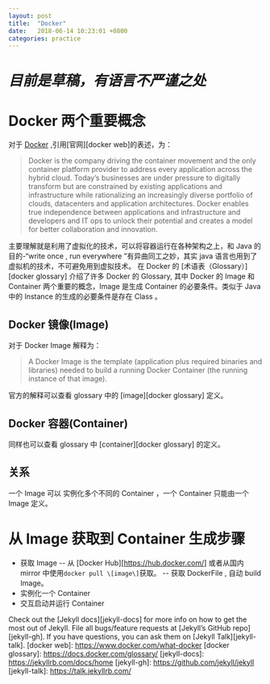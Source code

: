```yaml
---
layout: post
title:  "Docker"
date:   2018-06-14 10:23:01 +0800
categories: practice
---
```

# *目前是草稿，有语言不严谨之处*
# Docker 两个重要概念
对于 [Docker](https://www.google.com) ,引用[官网][docker web]的表述，为：
> Docker is the company driving the container movement and the only container platform provider to address every application across the hybrid cloud. 
> Today’s businesses are under pressure to digitally transform but are constrained by existing applications and infrastructure while rationalizing an increasingly diverse portfolio of clouds, datacenters and application architectures.
> Docker enables true independence between applications and infrastructure and developers and IT ops to unlock their potential and creates a model for better collaboration and innovation.  

主要理解就是利用了虚拟化的技术，可以将容器运行在各种架构之上，和 Java 的目的-“write once , run everywhere ”有异曲同工之妙，其实 java 语言也用到了虚拟机的技术，不可避免用到虚拟技术。
在 Docker 的 [术语表（Glossary）][docker glossary] 介绍了许多 Docker 的 Glossary, 其中 Docker 的 Image 和 Container 两个重要的概念，Image 是生成 Container 的必要条件。类似于 Java 中的 Instance 的生成的必要条件是存在 Class 。
## Docker 镜像(Image)
对于 Docker Image 解释为：
> A Docker Image is the template (application plus required binaries and libraries) needed to build a running Docker Container (the running instance of that image).

官方的解释可以查看 glossary 中的 [image][docker glossary] 定义。
## Docker 容器(Container) 
同样也可以查看 glossary 中 [container][docker glossary] 的定义。
## 关系
一个 Image 可以 实例化多个不同的 Container ，一个 Container 只能由一个 Image 定义。
# 从 Image 获取到 Container 生成步骤
- 获取 Image 
	-- 从 [Docker Hub][https://hub.docker.com/] 或者从国内 mirror 中使用`docker pull \[image\]`获取。
	-- 获取 DockerFile , 自动 build Image。
- 实例化一个 Container
- 交互启动并运行 Container


Check out the [Jekyll docs][jekyll-docs] for more info on how to get the most out of Jekyll. File all bugs/feature requests at [Jekyll’s GitHub repo][jekyll-gh]. If you have questions, you can ask them on [Jekyll Talk][jekyll-talk].
[docker web]: https://www.docker.com/what-docker
[docker glossary]: https://docs.docker.com/glossary/
[jekyll-docs]: https://jekyllrb.com/docs/home
[jekyll-gh]:   https://github.com/jekyll/jekyll
[jekyll-talk]: https://talk.jekyllrb.com/
